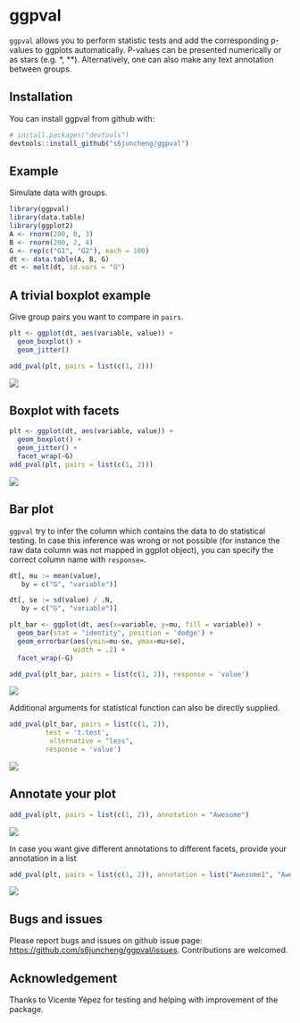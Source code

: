 <!-- README.md is generated from README.Rmd. Please edit that file -->
ggpval
======

`ggpval` allows you to perform statistic tests and add the corresponding p-values to ggplots automatically. P-values can be presented numerically or as stars (e.g. \*, \*\*). Alternatively, one can also make any text annotation between groups.

Installation
------------

You can install ggpval from github with:

``` r
# install.packages("devtools")
devtools::install_github("s6juncheng/ggpval")
```

Example
-------

Simulate data with groups.

``` r
library(ggpval)
library(data.table)
library(ggplot2)
A <- rnorm(200, 0, 3)
B <- rnorm(200, 2, 4)
G <- rep(c("G1", "G2"), each = 100)
dt <- data.table(A, B, G)
dt <- melt(dt, id.vars = "G")
```

A trivial boxplot example
-------------------------

Give group pairs you want to compare in `pairs`.

``` r
plt <- ggplot(dt, aes(variable, value)) +
  geom_boxplot() +
  geom_jitter()

add_pval(plt, pairs = list(c(1, 2)))
```

![](README-unnamed-chunk-3-1.png)

Boxplot with facets
-------------------

``` r
plt <- ggplot(dt, aes(variable, value)) +
  geom_boxplot() +
  geom_jitter() +
  facet_wrap(~G)
add_pval(plt, pairs = list(c(1, 2)))
```

![](README-unnamed-chunk-4-1.png)

Bar plot
--------

`ggpval` try to infer the column which contains the data to do statistical testing. In case this inference was wrong or not possible (for instance the raw data column was not mapped in ggplot object), you can specify the correct column name with `response=`.

``` r
dt[, mu := mean(value),
   by = c("G", "variable")]

dt[, se := sd(value) / .N,
   by = c("G", "variable")]

plt_bar <- ggplot(dt, aes(x=variable, y=mu, fill = variable)) +
  geom_bar(stat = "identity", position = 'dodge') +
  geom_errorbar(aes(ymin=mu-se, ymax=mu+se),
                width = .2) +
  facet_wrap(~G)

add_pval(plt_bar, pairs = list(c(1, 2)), response = 'value')
```

![](README-unnamed-chunk-5-1.png)

Additional arguments for statistical function can also be directly supplied.

``` r
add_pval(plt_bar, pairs = list(c(1, 2)), 
         test = 't.test',
          alternative = "less",
         response = 'value')
```

![](README-unnamed-chunk-6-1.png)

Annotate your plot
------------------

``` r
add_pval(plt, pairs = list(c(1, 2)), annotation = "Awesome")
```

![](README-unnamed-chunk-7-1.png)

In case you want give different annotations to different facets, provide your annotation in a list

``` r
add_pval(plt, pairs = list(c(1, 2)), annotation = list("Awesome1", "Awesome2"))
```

![](README-unnamed-chunk-8-1.png)

Bugs and issues
---------------

Please report bugs and issues on github issue page: <https://github.com/s6juncheng/ggpval/issues>. Contributions are welcomed.

Acknowledgement
---------------

Thanks to Vicente Yépez for testing and helping with improvement of the package.
